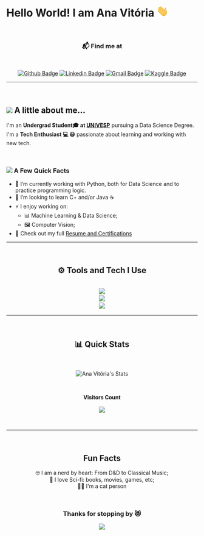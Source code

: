 <h1> Hello World! I am Ana Vitória <img src="https://raw.githubusercontent.com/ABSphreak/ABSphreak/master/gifs/Hi.gif" height="30px">
</h1>

<br>

<div align="center">

### 📬 Find me at
<br>

[![Github Badge](http://img.shields.io/badge/-Github-black?style=for-the-badge&logo=github&link=https://github.com/anaVitoriaLouro/)](https://github.com/anaVitoriaLouro) 
[![Linkedin Badge](https://img.shields.io/badge/-LinkedIn-blue?style=for-the-badge&logo=Linkedin&logoColor=white&link=https://www.linkedin.com/in/ana-vitoria-louro-navili/)](https://www.linkedin.com/in/ana-vitoria-louro-navili/)
[![Gmail Badge](https://img.shields.io/badge/-Gmail-d14836?style=for-the-badge&logo=Gmail&logoColor=white&link=mailto:va014863@gmail.com)](mailto:va014863@gmail.com)
[![Kaggle Badge](http://img.shields.io/badge/-Kaggle-blue?style=for-the-badge&logo=kaggle&logoColor=white&link=https://www.kaggle.com/anavitorialouro/)](https://www.kaggle.com/anavitorialouro) 

</div>

---
<br>

## <img src="https://media.giphy.com/media/VgCDAzcKvsR6OM0uWg/giphy.gif" width="50"> A little about me...  
I'm an **Undergrad Student🎓 at [UNIVESP](https://univesp.br/)** pursuing a Data Science Degree. I'm a **Tech Enthusiast 💻 😃** passionate about learning and working with new tech.

<br/>

### <img src="https://media.giphy.com/media/WUlplcMpOCEmTGBtBW/giphy.gif" width="30"> A Few Quick Facts

- 🔭 I’m currently working with Python, both for Data Science and to practice programming logic. 
- 🌱 I’m looking to learn C+ and/or Java ☕
- ⚡️ I enjoy working on:
  - 📊 Machine Learning & Data Science;
  - 🖼 Computer Vision;
- 📙 Check out my full [Resume and Certifications](https://www.linkedin.com/in/ana-vitoria-louro-navili/)

---
<br>

<div align="center">

## ⚙️ Tools and Tech I Use
<br>

  <a href="https://skillicons.dev">
    <img src="https://skillicons.dev/icons?i=js,python,tensorflow" /> <br/>
    <img src="https://skillicons.dev/icons?i=html,css,mongodb,mysql" /> <br/>
    <img src="https://skillicons.dev/icons?i=git,aws,docker,nodejs,vscode"/>
  </a>

</div>  

---
<br>

<div align="center">

## 📊 Quick Stats
<br>

![Ana Vitória's Stats](https://github-readme-stats.vercel.app/api?username=anaVitoriaLouro&show_icons=true&count_private=true&theme=dracula)


<br>
<p align="centre"><b>Visitors Count</b></p>  
<p align="center"><img align="center" src="https://profile-counter.glitch.me/{anaVitoriaLouro}/count.svg" /></p> 
<br>

</div> 

---
<br>

<div align="center">

## Fun Facts

🤓 I am a nerd by heart: From D&D to Classical Music;<br>
🤖 I love Sci-fi: books, movies, games, etc;<br>
🐱‍💻 I'm a cat person

<br>

### Thanks for stopping by 😻
<img  src="https://media.tenor.com/825JM-UpUScAAAAM/cat-high-five.">
</div> 
